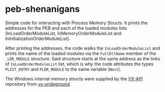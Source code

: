 # peb-shenanigans
Simple code for interacting with Process Memory Structs. It prints the addresses for the PEB and each of the loaded modules lists (InLoadOrderModuleList, InMemoryOrderModuleList and InInitializationOrderModuleList).

After printing the addresses, the code walks the `InLoadOrderModuleList` and prints the name of the loaded modules via the `FullDllName` member of the `_LDR_MODULE` structure. Said structure starts at the same address as the links of `InLoadOrderModuleList` list, which is why the code attributes the types `PLIST_ENTRY` and `PLDR_MODULE` to the same variable (`Next`).

The Windows internal memory structs were supplied by the [VX-API](https://github.com/vxunderground/VX-API) repository from [vx-undeground](https://github.com/vxunderground).
